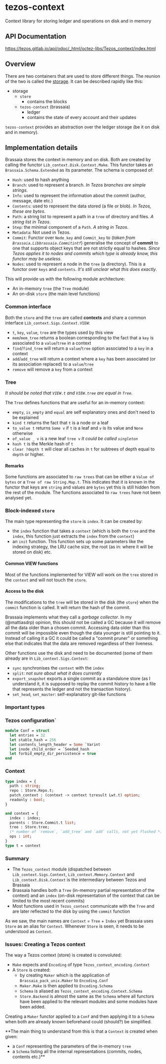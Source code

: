 # tezos-context

<!-- Summary line: One sentence about this component. -->
Context library for storing ledger and operations on disk and in memory

## API Documentation

<https://tezos.gitlab.io/api/odoc/_html/octez-libs/Tezos_context/index.html>

## Overview

There are two containers that are used to store different things. The reunion of the two is called the [storage](http://tezos.gitlab.io/shell/storage.html). It can be described rapidly like this:

- storage
  - `store`
    - contains the blocks
  - `tezos-context` (brassaia)
    - ledger
    - contains the state of every account and their updates

`tezos-context` provides an abstraction over the ledger storage (be it on disk and in memory).

## Implementation details

Brassaia stores the context in memory and on disk. Both are created by calling the functor `Lib_context.Disk.Context.Make`. This functor takes an `Brassaia.Schema.Extended` as its parameter. The schema is composed of:
- `Hash`: used to hash anything
- `Branch`: used to represent a branch. *In Tezos branches are simple strings*.
- `Info`: used to represent the information about the commit (author, message, date etc.)
- `Contents`: used to represent the data stored (a file or blob). *In Tezos, these are bytes*.
- `Path`: a string list to represent a path in a `tree` of directory and files. *A string list in Tezos*.
- `Step`: the minimal component of a `Path`. *A string in Tezos*.
- `Metadata`: Not used in Tezos.
- `Commit`: Functor over `Node_key` and `Commit_key` to (*taken from `Brassaia.Libbrassaia.Commitintf`*) generalise the concept of **commit** to one that supports object keys that are not strictly equal to hashes. *Since Tezos applies it to nodes and commits which type is already know, this functor may be useless*.
- `Nodes`: used to represent a node in the `tree` (a directory). This is a functor over `keys` and `contents`. *It's still unclear what this does exactly*.

This will provide us with the following module architecture:
- An in-memory `tree` (the `Tree` module)
- An on-disk `store` (the main level functions)

### Common interface

Both the `store` and the `tree` are called **contexts** and share a common interface `Lib_context.Sigs.Context.VIEW`:
- `t`, `key`, `value`, `tree` are the types used by this view
- `mem`/`mem_tree` returns a boolean corresponding to the fact that a `key` is associated to a `value`/`tree` in a context
- `find`/`find_tree` will return a `value`/`tree` option associated to a `key` in a context
- `add`/`add_tree` will return a context where a `key` has been associated (or its association replaced) to a `value`/`tree`
- `remove` will remove a `key` from a context

### Tree

*It should be noted that `VIEW.t` and `VIEW.tree` are equal in `Tree`.*

The `Tree` defines functions that are useful for an in-memory context:

- `empty`, `is_empty` and `equal` are self explanatory ones and don't need to be explained
- `kind t` returns the fact that `t` is a node or a leaf
- `to_value t` returns `Some v` if `t` is a leaf and `v` is its value and `None` otherwise
- `of_value _ v` is a new leaf `tree v` *It could be called `singleton`*
- `hash t` is the Merkle hash of `t`
- `clear ?depth t` will clear all caches in `t` for subtrees of depth equal to `depth` or higher.

#### Remarks

Some functions are associated to `raw trees` that can be either a `Value of bytes` or a `Tree of raw String.Map.t`. This indicates that it is known in the functor that keys are `string` and values are `bytes` yet this is still hidden from the rest of the module. The functions associated to `raw trees` have not been analysed yet.

### Block-indexed `store`

The main type representing the `store` is `index`. It can be created by:
- the `index` function that takes a `context` (which is both the `tree` and the `index`, this function just extracts the `index` from the `context`)
- an `init` function. This function sets up some parameters like the indexing strategy, the LRU cache size, the root (as in: where it will be stored on disk) etc.

#### Common VIEW functions

Most of the functions implemented for VIEW will work on the `tree` stored in the `context` and will not touch the `store`.

#### Access to the disk

The modifications to the `tree` will be stored in the disk (the `store`) when the `commit` function is called. It will return the hash of the commit.

Brassaia implements what they call a *garbage collector*. In my (@mattiasdrp) opinion, this should not be called a GC because it will remove all the data older than a chosen commit. Accessing data older than this commit will be impossible even though the data younger is still pointing to it. Instead of calling it a GC it could be called a "commit pruner" or something else that indicates that the data are removed regardless of their liveness.

Other functions use the disk and need to be documented (some of them already are in `Lib_context.Sigs.Context`:
- `sync` synchronises the `context` with the `index`
- `split`: *not sure about what it does currently*
- `export_snapshot` exports a single commit as a standalone store (as I understand it, it is supposed to replay the commit history to have a file that represents the ledger and not the transaction history).
- `set_head`, `set_master`: self-explanatory git-like functions

### Important types

### Tezos configuration`

```ocaml
module Conf = struct
  let entries = 32
  let stable_hash = 256
  let contents_length_header = Some `Varint
  let inode_child_order = `Seeded_hash
  let forbid_empty_dir_persistence = true
end
```

### Context

```ocaml
type index = {
  path : string;
  repo : Store.Repo.t;
  patch_context : (context -> context tzresult Lwt.t) option;
  readonly : bool;
}

and context = {
  index : index;
  parents : Store.Commit.t list;
  tree : Store.tree;
  (* number of `remove`, `add_tree` and `add` calls, not yet flushed *)
  ops : int;
}
type t = context
```

### Summary

- The `Tezos_context` module (dispatched between `Lib_context.Sigs.Context`, `Lib_context.Memory.Context` and `Lib_context.Disk.Context` is the intermediary between Tezos and Brassaia
- Brassaia handles both a `Tree` (in-memory partial representation of the context) and an `index` (on-disk representation of the context that can be limited to the most recent commits)
- Most functions used in `Tezos_context` communicate with the `Tree` and are later reflected to the disk by using the `commit` function

As we saw, the main names are `Context` = `Tree` + `Index` yet Brassaia uses `Store` as an alias for `Context`. Whenever `Store` is seen, it needs to be understood as `Context`.

### Issues: Creating a Tezos context

The way a Tezos context (store) is created is convoluted:
- `Make` expects and `Encoding` of type `Tezos_context_encoding.Context`
- A `Store` is created:
  - by creating `Maker` which is the application of `Brassaia_pack_unix.Maker` to `Encoding.Conf`
  - `Maker.Make` is then applied to `Encoding.Schema`
  - `Schema` is aliased as `Tezos_context_encoding.Context.Schema`
  - `Store.Backend` is almost the same as the `Schema` where all functors have been applied to the relevant modules and some modules have been added.

Creating a `Maker` functor applied to a `Conf` and then applying it to a `Schema` when both are already known beforehand could (should?) be simplified.

**The main thing to understand from this is that a `Context` is created when given:
   - a `Conf` representing the parameters of the in-memory `tree`
   - a `Schema` listing all the internal representations (commits, nodes, contents etc.)**
